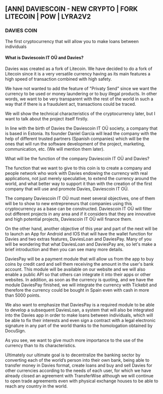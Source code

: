 ## [ANN] DAVIESCOIN - NEW CRYPTO | FORK LITECOIN | POW | LYRA2V2

### DAVIES COIN

The first cryptocurrency that will allow you to make loans between individuals

#### What is Daviescoin IT OÜ and Davies?

Davies was created as a fork of Litecoin. We have decided to do a fork of Litecoin since it is a very versatile currency having as its main features a high speed of transaction combined with high safety.

We have not wanted to add the feature of "Privaty Send" since we want the currency to be used or money laundering or to buy illegal products. In other words, we want to be very transparent with the rest of the world in such a way that if there is a fraudulent act, transactions could be traced.

We will show the technical characteristics of the cryptocurrency later, but I want to talk about the project itself firstly.

In line with the birth of Davies the Daviescoin IT OÜ society, a company that is based in Estonia. Its founder Daniel García will lead the company with the help of different trusted partners (Spanish companies) which will be the ones that will run the software development of the project, marketing, communication, etc. (We will mention them later).

What will be the function of the company Daviescoin IT OÜ and Davies?

The function that we want to give to this coin is to create a company and people network who work with Davies endowing the currency with real applications, not just merely speculative, to extend the currency around the world, and what better way to support it than with the creation of the first company that will use and promote Davies, Daviescoin IT OÜ.

The company Daviescoin IT OÜ must meet several objectives, one of them will be to show to new entrepreneurs that companies using this cryptocurrency as a base can be constructed. Daviescoin IT OÜ will filter out different projects in any area and if it considers that they are innovative and high potential projects, Daviescoin IT OÜ will finance them.

On the other hand, another objective of this year and part of the next will be to launch an App for Android and IOS that will have the wallet function for Davies and two extras features, DaviesLoan and DaviesPay. Many of you will be wondering that what DaviesLoan and DaviesPay are, so let's make a brief introduction and then you can see many more details.

DaviesPay will be a payment module that will allow us from the app to buy coins by credit card and sell them receiving the amount in the user's bank account. This module will be available on our website and we will also enable a public API so that others can integrate it into their apps or other websites. In addition, as soon as the currency is quoting, and we have the module DaviesPay finished, we will integrate the currency with Tickebit and therefore the currency could be bought in Spain even with cash in more than 5000 points.

We also want to emphasize that DaviesPay is a required module to be able to develop a subsequent DaviesLoan, a system that will also be integrated into the Davies app in order to make loans between individuals, which will be able to fix their interests and even sign a contract with a legal electronic signature in any part of the world thanks to the homologation obtained by DocuSign.

As you see, we want to give much more importance to the use of the currency than to its characteristics.

Ultimately our ultimate goal is to decentralize the banking sector by converting each of the world’s person into their own bank, being able to transfer money in Davies format, create loans and buy and sell Davies for other currencies according to the needs of each user, for which we have already closed an agreement with TransferWise although we will continue to open trade agreements even with physical exchange houses to be able to reach any country in the world.

